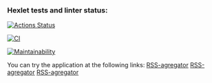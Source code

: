 ### Hexlet tests and linter status:

[![Actions Status](https://github.com/DaniilStr/frontend-project-lvl3/workflows/hexlet-check/badge.svg)](https://github.com/DaniilStr/frontend-project-lvl3/actions)

[![CI](https://github.com/DaniilStr/frontend-project-lvl3/workflows/CI/badge.svg)](https://github.com/DaniilStr/frontend-project-lvl3/actions)

[![Maintainability](https://api.codeclimate.com/v1/badges/f5e64f9e3832e318a055/maintainability)](https://codeclimate.com/github/DaniilStr/frontend-project-lvl3/maintainability)

<p>
You can try the application at the following links:
<a href="https://rag.vercel.app/">RSS-agregator</a>
<a href="https://rss-agregator-daniilstr.vercel.app/">RSS-agregator</a>
<a href="https://rss-agregator-git-main-daniilstr.vercel.app/">RSS-agregator</a>
</p>
